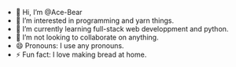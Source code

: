 - 👋 Hi, I’m @Ace-Bear
- 👀 I’m interested in programming and yarn things.
- 🌱 I’m currently learning full-stack web developpment and python.
- 💞️ I’m not looking to collaborate on anything.
- 😄 Pronouns: I use any pronouns.
- ⚡ Fun fact: I love making bread at home.

<!---
Ace-Bear/Ace-Bear is a ✨ special ✨ repository because its `README.md` (this file) appears on your GitHub profile.
You can click the Preview link to take a look at your changes.
--->
